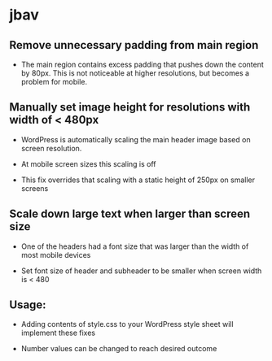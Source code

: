 # jbav

## Remove unnecessary padding from main region
* The main region contains excess padding that pushes down the content by 80px. This is not noticeable at higher resolutions, but becomes a problem for mobile.

## Manually set image height for resolutions with width of < 480px
* WordPress is automatically scaling the main header image based on screen resolution.

* At mobile screen sizes this scaling is off

* This fix overrides that scaling with a static height of 250px on smaller screens

## Scale down large text when larger than screen size
* One of the headers had a font size that was larger than the width of most mobile devices

* Set font size of header and subheader to be smaller when screen width is < 480

## Usage:
* Adding contents of style.css to your WordPress style sheet will implement these fixes

* Number values can be changed to reach desired outcome